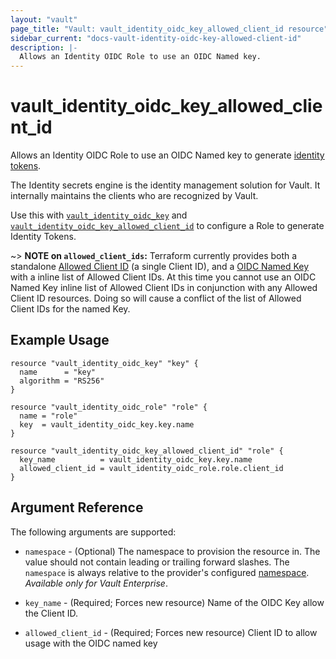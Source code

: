 ```yaml
---
layout: "vault"
page_title: "Vault: vault_identity_oidc_key_allowed_client_id resource"
sidebar_current: "docs-vault-identity-oidc-key-allowed-client-id"
description: |-
  Allows an Identity OIDC Role to use an OIDC Named key.
---
```


# vault\_identity\_oidc\_key\_allowed\_client\_id

Allows an Identity OIDC Role to use an OIDC Named key to generate
[identity tokens](https://www.vaultproject.io/docs/secrets/identity/index.html#identity-tokens).

The Identity secrets engine is the identity management solution for Vault. It internally
maintains the clients who are recognized by Vault.

Use this with [`vault_identity_oidc_key`](identity_oidc_key.html)
and [`vault_identity_oidc_key_allowed_client_id`](identity_oidc_key_allowed_client_id.html)
to configure a Role to generate Identity Tokens.

~> **NOTE on `allowed_client_ids`:** Terraform currently
provides both a standalone [Allowed Client ID](identity_oidc_key_allowed_client_id.html) (a single
Client ID), and a [OIDC Named Key](identity_oidc_key.html) with a inline list of Allowed Client IDs.
At this time you cannot use an OIDC Named Key inline list of Allowed Client IDs
in conjunction with any Allowed Client ID resources. Doing so will cause
a conflict of the list of Allowed Client IDs for the named Key.

## Example Usage

```hcl
resource "vault_identity_oidc_key" "key" {
  name      = "key"
  algorithm = "RS256"
}

resource "vault_identity_oidc_role" "role" {
  name = "role"
  key  = vault_identity_oidc_key.key.name
}

resource "vault_identity_oidc_key_allowed_client_id" "role" {
  key_name          = vault_identity_oidc_key.key.name
  allowed_client_id = vault_identity_oidc_role.role.client_id
}
```

## Argument Reference

The following arguments are supported:

* `namespace` - (Optional) The namespace to provision the resource in.
  The value should not contain leading or trailing forward slashes.
  The `namespace` is always relative to the provider's configured [namespace](/docs/providers/vault/index.html#namespace).
   *Available only for Vault Enterprise*.

* `key_name` - (Required; Forces new resource) Name of the OIDC Key allow the Client ID.

* `allowed_client_id` - (Required; Forces new resource) Client ID to allow usage with the OIDC named key

